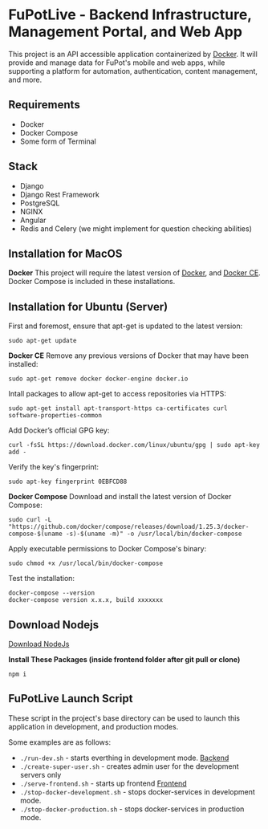 FuPotLive - Backend Infrastructure, Management Portal, and Web App
==============================================================
This project is an API accessible application containerized by [Docker](https://www.docker.com). 
It will provide and manage data for FuPot's mobile and web apps, 
while supporting a platform for automation, authentication, content management, and more.

Requirements
------------
- Docker
- Docker Compose
- Some form of Terminal

Stack
-----
- Django
- Django Rest Framework
- PostgreSQL
- NGINX
- Angular
- Redis and Celery (we might implement for question checking abilities)

Installation for MacOS
----------------------
**Docker**
This project will require the latest version of [Docker](https://docs.docker.com/installation/), 
and [Docker CE](https://store.docker.com/editions/community/docker-ce-desktop-mac). 
Docker Compose is included in these installations.

Installation for Ubuntu (Server)
-----------------------
First and foremost, ensure that apt-get is updated to the latest version:

    sudo apt-get update

**Docker CE**
Remove any previous versions of Docker that may have been installed:

    sudo apt-get remove docker docker-engine docker.io

Intall packages to allow apt-get to access repositories via HTTPS:

    sudo apt-get install apt-transport-https ca-certificates curl software-properties-common

Add Docker’s official GPG key:

    curl -fsSL https://download.docker.com/linux/ubuntu/gpg | sudo apt-key add -

Verify the key's fingerprint:

    sudo apt-key fingerprint 0EBFCD88

**Docker Compose**
Download and install the latest version of Docker Compose:

    sudo curl -L "https://github.com/docker/compose/releases/download/1.25.3/docker-compose-$(uname -s)-$(uname -m)" -o /usr/local/bin/docker-compose

Apply executable permissions to Docker Compose's binary:
    
    sudo chmod +x /usr/local/bin/docker-compose

Test the installation:

    docker-compose --version
    docker-compose version x.x.x, build xxxxxxx

Download Nodejs
----------------------
[Download NodeJs](https://nodejs.org/en/)

**Install These Packages (inside frontend folder after git pull or clone)**

`npm i`


FuPotLive Launch Script
-------------------
These script in the project's base directory can be used to launch this application in
development, and production modes. 

Some examples are as follows:
- `./run-dev.sh` - starts everthing in development mode. [Backend](http://localhost:8000/admin) 
- `./create-super-user.sh` - creates admin user for the development servers only
- `./serve-frontend.sh` - starts up frontend [Frontend](http://localhost:8100) 
- `./stop-docker-development.sh` - stops docker-services in development mode.
- `./stop-docker-production.sh` - stops docker-services in production mode.
